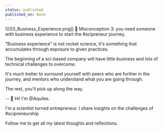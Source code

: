 ```yaml
---
status: published
published_on: None
---
```

![[03_Business_Experience.png]]
🗽 Misconception 3: you need someone with business experience to start the #scipreneur journey. 

"Business experience" is not rocket science, it's something that accumulates through exposure to given practices. 

The beginning of a sci-based company will have little business and lots of technical challenges to overcome. 

It's much better to surround yourself with peers who are further in the journey, and mentors who understand what you are going through. 

The rest, you'll pick up along the way. 

--
👋 Hi! I'm @Aquiles. 

I'm a scientist turned entrepreneur. 
I share insights on the challenges of #scipreneurship 

Follow me to get all my latest thoughts and reflections. 